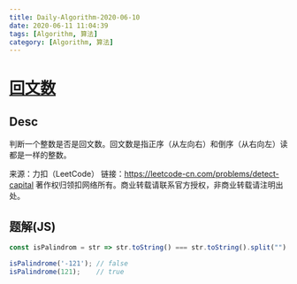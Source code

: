 ```yaml
---
title: Daily-Algorithm-2020-06-10
date: 2020-06-11 11:04:39
tags: [Algorithm, 算法]
category: [Algorithm, 算法]
---
```




# [回文数](https://leetcode-cn.com/problems/palindrome-number/)

## Desc

判断一个整数是否是回文数。回文数是指正序（从左向右）和倒序（从右向左）读都是一样的整数。

来源：力扣（LeetCode）
链接：https://leetcode-cn.com/problems/detect-capital
著作权归领扣网络所有。商业转载请联系官方授权，非商业转载请注明出处。



## 题解(JS)

```js
const isPalindrom = str => str.toString() === str.toString().split("").reverse().join("");

isPalindrome('-121'); // false
isPalindrome(121);    // true
```

